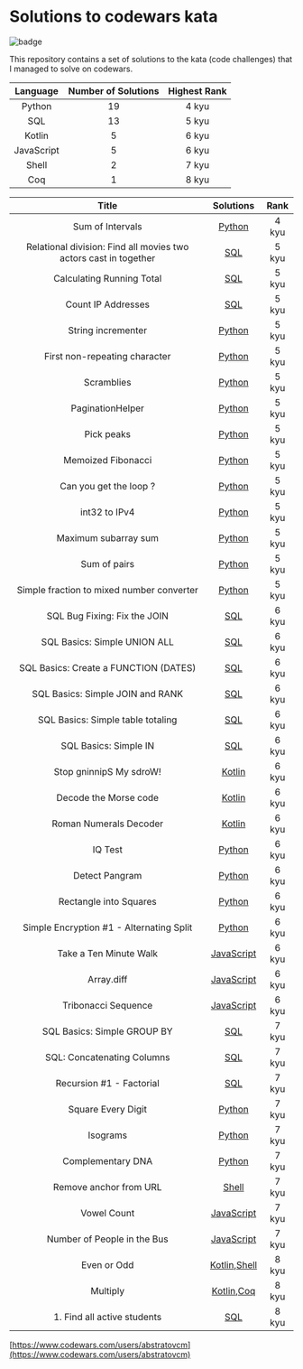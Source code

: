 # Solutions to codewars kata

![badge](https://www.codewars.com/users/abstratovcm/badges/large)

This repository contains a set of solutions to the kata (code challenges) that I managed to solve on codewars.

|Language  |Number of Solutions|Highest Rank|
|:--------:|:-----------------:|:----------:|
|Python    |19                 |4 kyu       |
|SQL       |13                 |5 kyu       |
|Kotlin    |5                  |6 kyu       | 
|JavaScript|5                  |6 kyu       |
|Shell     |2                  |7 kyu       |
|Coq       |1                  |8 kyu       |

|Title              | Solutions  |Rank |
|:-----------------:|:----------:|:---:|
|Sum of Intervals|[Python](./kata/Python/sum_of_intervals.py)|4 kyu|
|Relational division: Find all movies two actors cast in together|[SQL](./kata/SQL/find_all_movies_two_actors_cast_in_together.sql)|5 kyu|
|Calculating Running Total|[SQL](./kata/SQL/calculating_running_total.sql)|5 kyu|
|Count IP Addresses|[SQL](./kata/SQL/count_ip_addresses.sql)|5 kyu|
|String incrementer|[Python](./kata/Python/string_incrementer.py)|5 kyu|
|First non-repeating character|[Python](./kata/Python/first_non_repeating_character.py)|5 kyu|
|Scramblies|[Python](./kata/Python/scramblies.py)|5 kyu|
|PaginationHelper|[Python](./kata/Python/pagination_helper.py)|5 kyu|
|Pick peaks|[Python](./kata/Python/pick_peaks.py)|5 kyu|
|Memoized Fibonacci|[Python](./kata/Python/memoized_fibonacci.py)|5 kyu|
|Can you get the loop ?|[Python](./kata/Python/can_you_get_the_loop.py)|5 kyu|
|int32 to IPv4|[Python](./kata/Python/int32_to_ipv4.py)|5 kyu|
|Maximum subarray sum|[Python](./kata/Python/maximum_subarray_sum.py)|5 kyu|
|Sum of pairs|[Python](./kata/Python/sum_of_pairs.py)|5 kyu|
|Simple fraction to mixed number converter|[Python](./kata/Python/simple_fraction_to_mixed_number_converter.py)|5 kyu|
|SQL Bug Fixing: Fix the JOIN|[SQL](./kata/SQL/fix_the_join.sql)|6 kyu|
|SQL Basics: Simple UNION ALL|[SQL](./kata/SQL/simple_union_all.sql)|6 kyu|
|SQL Basics: Create a FUNCTION (DATES)|[SQL](./kata/SQL/create_a_function_dates.sql)|6 kyu|
|SQL Basics: Simple JOIN and RANK|[SQL](./kata/SQL/simple_join_and_rank.sql)|6 kyu|
|SQL Basics: Simple table totaling|[SQL](./kata/SQL/simple_table_totaling.sql)|6 kyu|
|SQL Basics: Simple IN|[SQL](./kata/SQL/simple_in.sql)|6 kyu|
|Stop gninnipS My sdroW!|[Kotlin](./kata/Kotlin/stop_gninnips_my_sdrow.kt)|6 kyu|
|Decode the Morse code|[Kotlin](./kata/Kotlin/decode_the_morse_code.kt)|6 kyu|
|Roman Numerals Decoder|[Kotlin](./kata/Kotlin/roman_numerals_decoder.kt)|6 kyu|
|IQ Test|[Python](./kata/Python/iq_test.py)|6 kyu|
|Detect Pangram|[Python](./kata/Python/detect_pangram.py)|6 kyu|
|Rectangle into Squares|[Python](./kata/Python/rectangle_into_squares.py)|6 kyu|
|Simple Encryption #1 - Alternating Split|[Python](./kata/Python/alternating_split.py)|6 kyu|
|Take a Ten Minute Walk|[JavaScript](./kata/JavaScript/take_a_ten_minute_walk.js)|6 kyu|
|Array.diff|[JavaScript](./kata/JavaScript/array_diff.js)|6 kyu|
|Tribonacci Sequence|[JavaScript](./kata/JavaScript/tribonacci_sequence.js)|6 kyu|
|SQL Basics: Simple GROUP BY|[SQL](./kata/SQL/simple_group_by.sql)|7 kyu|
|SQL: Concatenating Columns|[SQL](./kata/SQL/concatenating_columns.sql)|7 kyu|
|Recursion #1 - Factorial|[SQL](./kata/SQL/factorial.sql)|7 kyu|
|Square Every Digit|[Python](./kata/Python/square_every_digit.py)|7 kyu|
|Isograms|[Python](./kata/Python/isograms.py)|7 kyu|
|Complementary DNA|[Python](./kata/Python/complementary_dna.py)|7 kyu|
|Remove anchor from URL|[Shell](./kata/Shell/remove_anchor_from_url.sh)|7 kyu|
|Vowel Count|[JavaScript](./kata/JavaScript/take_a_ten_minute_walk.js)|7 kyu|
|Number of People in the Bus|[JavaScript](./kata/JavaScript/number_of_people_in_the_bus.js)|7 kyu|
|Even or Odd|[Kotlin](./kata/Kotlin/even_or_odd.kt),[Shell](./kata/Shell/even_or_odd.sh)|8 kyu|
|Multiply|[Kotlin](./kata/Kotlin/multiply.kt),[Coq](./kata/Coq/multiply.kt)|8 kyu|
|1. Find all active students|[SQL](./kata/SQL/find_all_active_students.sql)|8 kyu|

[https://www.codewars.com/users/abstratovcm](https://www.codewars.com/users/abstratovcm)
